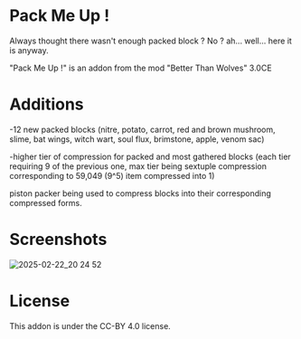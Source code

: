 # Pack Me Up !
Always thought there wasn't enough packed block ? No ? ah... well... here it is anyway. 

"Pack Me Up !" is an addon from the mod "Better Than Wolves" 3.0CE

# Additions

-12 new packed blocks (nitre, potato, carrot, red and brown mushroom, slime, bat wings, witch wart, soul flux, brimstone, apple, venom sac)

-higher tier of compression for packed and most gathered blocks (each tier requiring 9 of the previous one, max tier being sextuple compression corresponding to 59,049 (9^5) item compressed into 1)

piston packer being used to compress blocks into their corresponding compressed forms.


# Screenshots
![2025-02-22_20 24 52](https://github.com/user-attachments/assets/0fdb1174-b239-4df8-9378-cb3b5718a74c)

# License
This addon is under the CC-BY 4.0 license.

